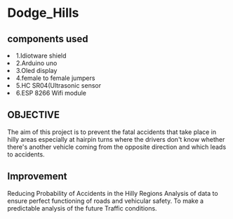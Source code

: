 <h1>Dodge_Hills</h1>

</h2>
<h2>components used</h2>
<li>1.Idiotware shield</li>
<li>2.Arduino uno</li>
<li>3.Oled display</li>
<li>4.female to female jumpers</li>
<li>5.HC SR04(Ultrasonic sensor</li>
<li>6.ESP 8266 Wifi module</li>
<h2>OBJECTIVE</h2>
<p>
The aim of this project is to prevent the fatal accidents that take place in hilly areas
especially at hairpin turns where the drivers don't know whether there's another vehicle 
coming from the opposite direction and which leads to accidents.
</p>
<h2>Improvement</h2>
<p>Reducing Probability of Accidents in the Hilly Regions
Analysis of data to ensure perfect functioning of roads and vehicular safety.
To make a predictable analysis of the future Traffic conditions.
</p>

